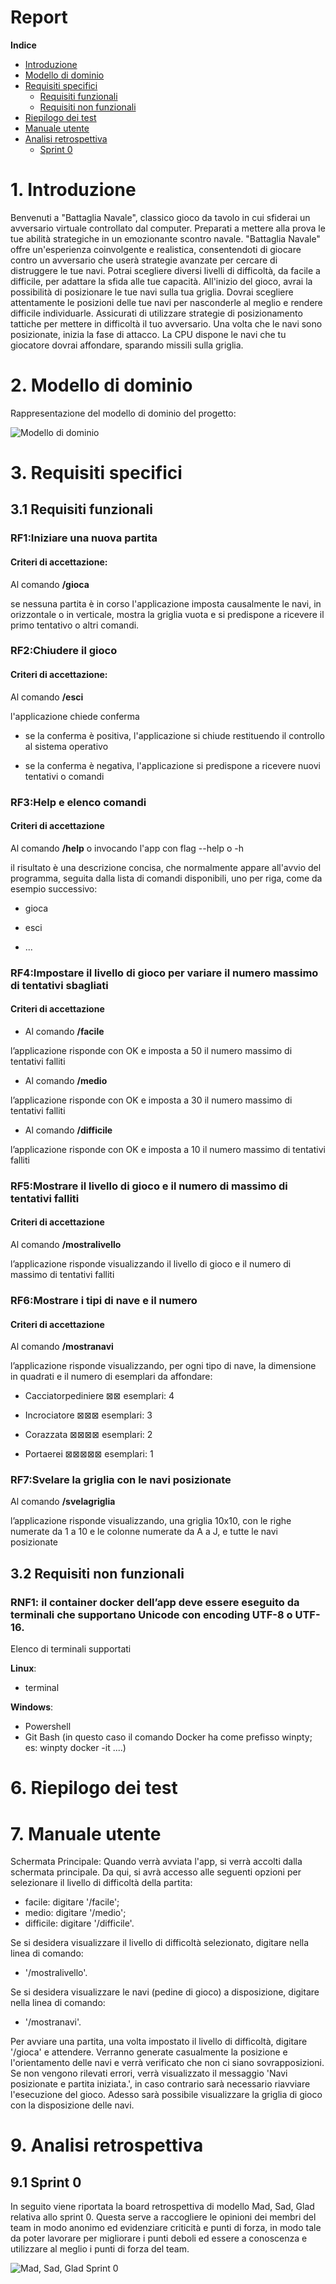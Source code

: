 # Report
**Indice**
 + [Introduzione](#1-introduzione)
 + [Modello di dominio](#2-modello-di-dominio)
 + [Requisiti specifici](#3-requisiti-specifici)
	 + [Requisiti funzionali](#31-requisiti-funzionali)
	 + [Requisiti non funzionali](#32-requisiti-non-funzionali)
+ [Riepilogo dei test](#6-riepilogo-dei-test)
+ [Manuale utente](#7-manuale-utente)
+ [Analisi retrospettiva](#9-analisi-retrospettiva)
	 + [Sprint 0](#91-sprint-0)

# 1. Introduzione
Benvenuti a "Battaglia Navale", classico gioco da tavolo in cui sfiderai un avversario virtuale controllato dal computer. 
Preparati a mettere alla prova le tue abilità strategiche in un emozionante scontro navale.
"Battaglia Navale" offre un'esperienza coinvolgente e realistica, consentendoti di giocare contro un avversario che userà strategie avanzate per cercare di distruggere le tue navi. 
Potrai scegliere diversi livelli di difficoltà, da facile a difficile, per adattare la sfida alle tue capacità.
All'inizio del gioco, avrai la possibilità di posizionare le tue navi sulla tua griglia. 
Dovrai scegliere attentamente le posizioni delle tue navi per nasconderle al meglio e rendere difficile individuarle. 
Assicurati di utilizzare strategie di posizionamento tattiche per mettere in difficoltà il tuo avversario.
Una volta che le navi sono posizionate, inizia la fase di attacco. 
La CPU dispone le navi che tu giocatore dovrai affondare, sparando missili sulla griglia. 
	
	
# 2. Modello di dominio
Rappresentazione del modello di dominio del progetto:

![Modello di dominio](/drawings/modello_di_dominio.jpg)
# 3. Requisiti specifici

## 3.1 Requisiti funzionali

### RF1:Iniziare una nuova partita

#### Criteri di accettazione:

Al comando **/gioca**

se nessuna partita è in corso l'applicazione imposta causalmente le navi, in orizzontale o in verticale, mostra la griglia vuota e si predispone a ricevere il primo tentativo o altri comandi.


### RF2:Chiudere il gioco

#### Criteri di accettazione:

Al comando **/esci**

l'applicazione chiede conferma

- se la conferma è positiva, l'applicazione si chiude restituendo il controllo al sistema operativo

- se la conferma è negativa, l'applicazione si predispone a ricevere nuovi tentativi o comandi


### RF3:Help e elenco comandi

#### Criteri di accettazione

Al comando **/help** o invocando l'app con flag --help o -h

il risultato è una descrizione concisa, che normalmente appare all'avvio del programma, seguita dalla lista di comandi disponibili, uno per riga, come da esempio successivo:

- gioca

- esci

- ...


### RF4:Impostare il livello di gioco per variare il numero massimo di tentativi sbagliati

#### Criteri di accettazione

- Al comando **/facile**

l’applicazione risponde con OK e imposta a 50 il numero massimo di tentativi falliti



- Al comando **/medio**

l’applicazione risponde con OK e imposta a 30 il numero massimo di tentativi falliti



- Al comando **/difficile**

l’applicazione risponde con OK e imposta a 10 il numero massimo di tentativi falliti

### RF5:Mostrare il livello di gioco e il numero di massimo di tentativi falliti

#### Criteri di accettazione

Al comando **/mostralivello**

l’applicazione risponde visualizzando il livello di gioco e il numero di massimo di tentativi falliti

### RF6:Mostrare i tipi di nave e il numero

#### Criteri di accettazione

Al comando **/mostranavi**

l’applicazione risponde visualizzando, per ogni tipo di nave, la dimensione in quadrati e il numero di esemplari da affondare:

- Cacciatorpediniere 	⊠⊠ 		esemplari: 4

- Incrociatore 		⊠⊠⊠ 		esemplari: 3

- Corazzata 		⊠⊠⊠⊠ 	esemplari: 2

- Portaerei  		⊠⊠⊠⊠⊠ 	esemplari: 1

### RF7:Svelare la griglia con le navi posizionate

Al comando **/svelagriglia**

l’applicazione risponde visualizzando, una griglia 10x10, con le righe numerate da 1 a 10 e le colonne numerate da A a J, e tutte le navi posizionate


## 3.2 Requisiti non funzionali

### RNF1: il container docker dell’app deve essere eseguito da terminali che supportano Unicode con encoding UTF-8 o UTF-16.
Elenco di terminali supportati

**Linux**:

- terminal

**Windows**:

- Powershell
- Git Bash (in questo caso il comando Docker ha come prefisso winpty; es: winpty docker -it ....)

# 6. Riepilogo dei test


# 7. Manuale utente
Schermata Principale:
Quando verrà avviata l'app, si verrà accolti dalla schermata principale. Da qui, si avrà accesso alle seguenti opzioni per selezionare il livello di difficoltà della partita:

- facile: digitare '/facile';
- medio: digitare '/medio';
- difficile: digitare '/difficile'.

Se si desidera visualizzare il livello di difficoltà selezionato, digitare nella linea di comando:
- '/mostralivello'.

Se si desidera visualizzare le navi (pedine di gioco) a disposizione, digitare nella linea di comando:
- '/mostranavi'.

Per avviare una partita, una volta impostato il livello di difficoltà, digitare '/gioca' e attendere.
Verranno generate casualmente la posizione e l'orientamento delle navi e verrà  verificato che non ci siano sovrapposizioni.
Se non vengono rilevati errori, verrà visualizzato il messaggio 'Navi posizionate e partita iniziata.', in caso contrario sarà necessario riavviare l'esecuzione del gioco.
Adesso sarà possibile visualizzare la griglia di gioco con la disposizione delle navi.

# 9. Analisi retrospettiva

## 9.1 Sprint 0

In seguito viene riportata la board retrospettiva di modello Mad, Sad, Glad relativa allo sprint 0. Questa serve a raccogliere le opinioni dei membri del team in modo anonimo ed evidenziare criticità e punti di forza, in modo tale da poter lavorare per migliorare i punti deboli ed essere a conoscenza e utilizzare al meglio i punti di forza del team.

![Mad, Sad, Glad Sprint 0](./img/MadSadGladSprint0.png)
